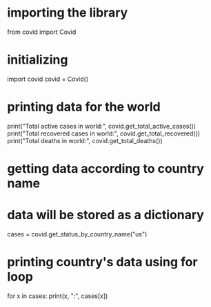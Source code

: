 # importing the library
from covid import Covid
# initializing
import covid
covid = Covid()
# printing data for the world
print("Total active cases in world:", covid.get_total_active_cases())
print("Total recovered cases in world:", covid.get_total_recovered())
print("Total deaths in world:", covid.get_total_deaths())
# getting data according to country name
# data will be stored as a dictionary
cases = covid.get_status_by_country_name("us")
# printing country's data using for loop
for x in cases:
    print(x, ":", cases[x])



